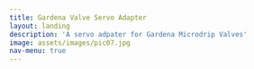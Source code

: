 ```yaml
---
title: Gardena Valve Servo Adapter
layout: landing
description: 'A servo adpater for Gardena Microdrip Valves'
image: assets/images/pic07.jpg
nav-menu: true
---
```

